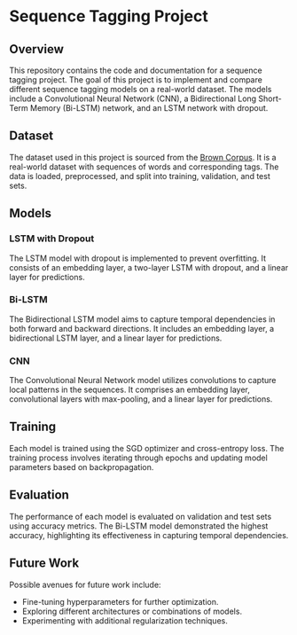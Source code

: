 # Sequence Tagging Project

## Overview

This repository contains the code and documentation for a sequence tagging project. The goal of this project is to implement and compare different sequence tagging models on a real-world dataset. The models include a Convolutional Neural Network (CNN), a Bidirectional Long Short-Term Memory (Bi-LSTM) network, and an LSTM network with dropout.

## Dataset

The dataset used in this project is sourced from the [Brown Corpus](https://en.wikipedia.org/wiki/Brown_Corpus). It is a real-world dataset with sequences of words and corresponding tags. The data is loaded, preprocessed, and split into training, validation, and test sets.

## Models

### LSTM with Dropout

The LSTM model with dropout is implemented to prevent overfitting. It consists of an embedding layer, a two-layer LSTM with dropout, and a linear layer for predictions.

### Bi-LSTM

The Bidirectional LSTM model aims to capture temporal dependencies in both forward and backward directions. It includes an embedding layer, a bidirectional LSTM layer, and a linear layer for predictions.

### CNN

The Convolutional Neural Network model utilizes convolutions to capture local patterns in the sequences. It comprises an embedding layer, convolutional layers with max-pooling, and a linear layer for predictions.

## Training

Each model is trained using the SGD optimizer and cross-entropy loss. The training process involves iterating through epochs and updating model parameters based on backpropagation.

## Evaluation

The performance of each model is evaluated on validation and test sets using accuracy metrics. The Bi-LSTM model demonstrated the highest accuracy, highlighting its effectiveness in capturing temporal dependencies.

## Future Work

Possible avenues for future work include:

- Fine-tuning hyperparameters for further optimization.
- Exploring different architectures or combinations of models.
- Experimenting with additional regularization techniques.
